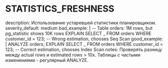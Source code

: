# STATISTICS_FRESHNESS

description: Использование устаревшей статистики планировщиком.
severity_default: medium
bad_example: |
-- Table orders: 1M rows, but pg_statistic shows 10K rows
EXPLAIN SELECT _ FROM orders WHERE customer_id = 123;
-- Wrong estimation, chooses Seq Scan
good_example: |
ANALYZE orders;
EXPLAIN SELECT _ FROM orders WHERE customer_id = 123;
-- Correct estimation, chooses Index Scan
notes: Проверять разницу между actual rows и estimated rows > 10x. Таблицы с частыми изменениями - регулярный ANALYZE.
